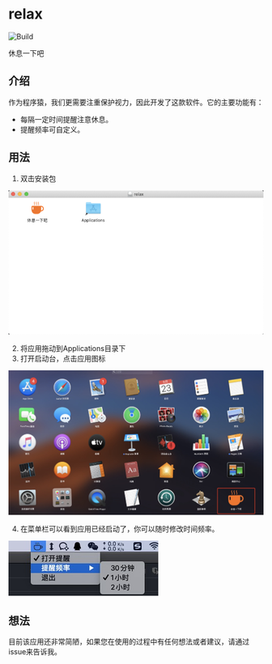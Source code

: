 # relax
![Build](https://github.com/Samoy/relax/workflows/Build/badge.svg)

休息一下吧

## 介绍

作为程序猿，我们更需要注重保护视力，因此开发了这款软件。它的主要功能有：

* 每隔一定时间提醒注意休息。
* 提醒频率可自定义。

## 用法

1. 双击安装包

![install](/screenshots/install.png)

2. 将应用拖动到Applications目录下
3. 打开启动台，点击应用图标

![startup](/screenshots/startup.png)

4. 在菜单栏可以看到应用已经启动了，你可以随时修改时间频率。

![show](/screenshots/show.png)

## 想法
目前该应用还非常简陋，如果您在使用的过程中有任何想法或者建议，请通过issue来告诉我。
